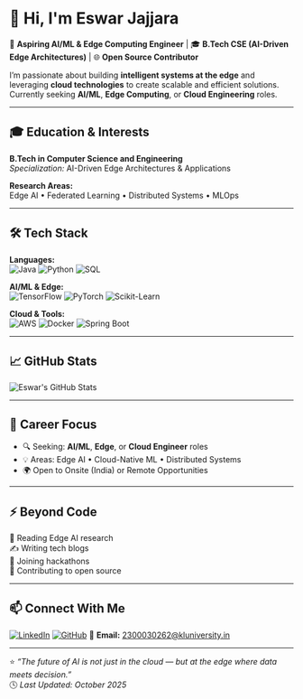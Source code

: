 # 👋 Hi, I'm Eswar Jajjara  
🚀 **Aspiring AI/ML & Edge Computing Engineer** | 🎓 **B.Tech CSE (AI-Driven Edge Architectures)** | 🌐 **Open Source Contributor**

I’m passionate about building **intelligent systems at the edge** and leveraging **cloud technologies** to create scalable and efficient solutions.  
Currently seeking **AI/ML**, **Edge Computing**, or **Cloud Engineering** roles.

---

## 🎓 Education & Interests
**B.Tech in Computer Science and Engineering**  
*Specialization:* AI-Driven Edge Architectures & Applications  

**Research Areas:**  
Edge AI • Federated Learning • Distributed Systems • MLOps

---

## 🛠️ Tech Stack

**Languages:**  
![Java](https://img.shields.io/badge/Java-ED8B00?style=for-the-badge&logo=java&logoColor=white)
![Python](https://img.shields.io/badge/Python-3776AB?style=for-the-badge&logo=python&logoColor=white)
![SQL](https://img.shields.io/badge/SQL-4479A1?style=for-the-badge&logo=postgresql&logoColor=white)

**AI/ML & Edge:**  
![TensorFlow](https://img.shields.io/badge/TensorFlow-FF6F00?style=for-the-badge&logo=tensorflow&logoColor=white)
![PyTorch](https://img.shields.io/badge/PyTorch-EE4C2C?style=for-the-badge&logo=pytorch&logoColor=white)
![Scikit-Learn](https://img.shields.io/badge/Scikit--Learn-F7931E?style=for-the-badge&logo=scikit-learn&logoColor=white)

**Cloud & Tools:**  
![AWS](https://img.shields.io/badge/AWS-232F3E?style=for-the-badge&logo=amazon-aws&logoColor=white)
![Docker](https://img.shields.io/badge/Docker-2496ED?style=for-the-badge&logo=docker&logoColor=white)
![Spring Boot](https://img.shields.io/badge/Spring_Boot-6DB33F?style=for-the-badge&logo=spring-boot&logoColor=white)

---

## 📈 GitHub Stats
![Eswar's GitHub Stats](https://github-readme-stats.vercel.app/api?username=eswar-jajjara&show_icons=true&theme=radical&hide_title=true)

---

## 💼 Career Focus
- 🔍 Seeking: **AI/ML**, **Edge**, or **Cloud Engineer** roles  
- 💡 Areas: Edge AI • Cloud-Native ML • Distributed Systems  
- 🌍 Open to Onsite (India) or Remote Opportunities  

---

## ⚡ Beyond Code
📖 Reading Edge AI research  
✍️ Writing tech blogs  
🎯 Joining hackathons  
🤝 Contributing to open source  

---

## 📫 Connect With Me
[![LinkedIn](https://img.shields.io/badge/LinkedIn-0077B5?style=for-the-badge&logo=linkedin&logoColor=white)](https://linkedin.com/in/eswar-jajjara)
[![GitHub](https://img.shields.io/badge/GitHub-100000?style=for-the-badge&logo=github&logoColor=white)](https://github.com/eswar-jajjara)
📧 **Email:** 2300030262@kluniversity.in  

---

⭐ *“The future of AI is not just in the cloud — but at the edge where data meets decision.”*  
🕓 *Last Updated: October 2025*
